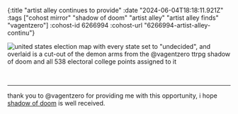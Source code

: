 {:title "artist alley continues to provide"
 :date "2024-06-04T18:18:11.921Z"
 :tags ["cohost mirror" "shadow of doom" "artist alley" "artist alley finds" "vagentzero"]
 :cohost-id 6266994
 :cohost-url "6266994-artist-alley-continu"}

![united states election map with every state set to "undecided", and overlaid is a cut-out of the demon arms from the @vagentzero ttrpg shadow of doom and all 538 electoral college points assigned to it](/img/cohost-mirror/6266994-artist-alley-continu/shadow-of-doom-jeb.png)

<p>&nbsp;</p>

---

thank you to @vagentzero for providing me with this opportunity, i hope [shadow of doom](https://vagentzero.itch.io/shadow-of-doom) is well received.
